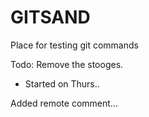 # GITSAND
Place for testing git commands


Todo:  Remove the stooges.
- Started on Thurs..

Added remote comment...

